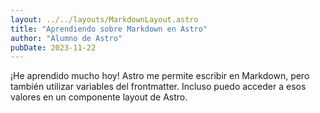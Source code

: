```yaml
---
layout: ../../layouts/MarkdownLayout.astro
title: "Aprendiendo sobre Markdown en Astro"
author: "Alumno de Astro"
pubDate: 2023-11-22
---
```


¡He aprendido mucho hoy! Astro me permite escribir en Markdown, pero también utilizar variables del frontmatter. Incluso puedo acceder a esos valores en un componente layout de Astro.
